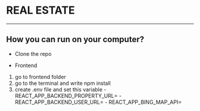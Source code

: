 # REAL ESTATE
---
## How you can run on your computer?
- Clone the repo
* Frontend
1. go to frontend folder
2. go to the terminal and write npm install
3. create .env file and set this variable
              - REACT_APP_BACKEND_PROPERTY_URL=
              - REACT_APP_BACKEND_USER_URL=
              - REACT_APP_BING_MAP_API=


